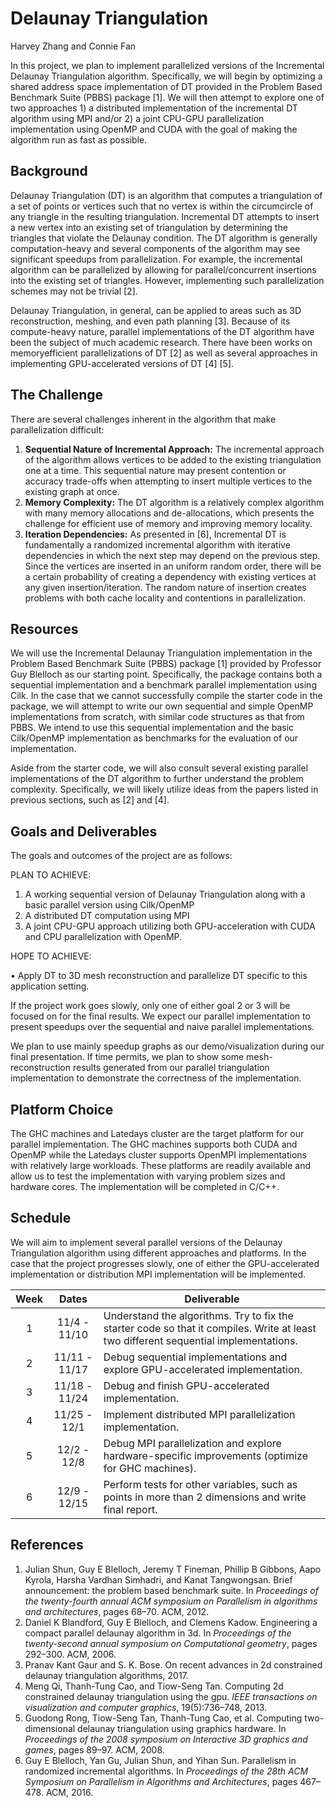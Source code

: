 # Delaunay Triangulation

Harvey Zhang and Connie Fan

In this project, we plan to implement parallelized versions of the Incremental Delaunay Triangulation algorithm. Specifically, we will begin by optimizing a shared address space implementation of DT provided in the Problem Based Benchmark Suite (PBBS) package [1]. We will then attempt to explore one of two approaches 1) a distributed implementation of the incremental DT algorithm using MPI and/or 2) a joint CPU-GPU parallelization implementation using OpenMP and CUDA with the goal of making the algorithm run as fast as possible. 

## Background
Delaunay Triangulation (DT) is an algorithm that computes a triangulation of a set of points or
vertices such that no vertex is within the circumcircle of any triangle in the resulting triangulation.
Incremental DT attempts to insert a new vertex into an existing set of triangulation by determining the
triangles that violate the Delaunay condition. The DT algorithm is generally computation-heavy and
several components of the algorithm may see significant speedups from parallelization. For example,
the incremental algorithm can be parallelized by allowing for parallel/concurrent insertions into the
existing set of triangles. However, implementing such parallelization schemes may not be trivial [2].

Delaunay Triangulation, in general, can be applied to areas such as 3D reconstruction, meshing, and
even path planning [3]. Because of its compute-heavy nature, parallel implementations of the DT
algorithm have been the subject of much academic research. There have been works on memoryefficient
parallelizations of DT [2] as well as several approaches in implementing GPU-accelerated
versions of DT [4] [5].

##  The Challenge

There are several challenges inherent in the algorithm that make parallelization difficult:
1. **Sequential Nature of Incremental Approach:** The incremental approach of the algorithm
allows vertices to be added to the existing triangulation one at a time. This sequential nature
may present contention or accuracy trade-offs when attempting to insert multiple vertices to
the existing graph at once.
2. **Memory Complexity:** The DT algorithm is a relatively complex algorithm with many
memory allocations and de-allocations, which presents the challenge for efficient use of
memory and improving memory locality.
3. **Iteration Dependencies:** As presented in [6], Incremental DT is fundamentally a randomized
incremental algorithm with iterative dependencies in which the next step may depend
on the previous step. Since the vertices are inserted in an uniform random order, there
will be a certain probability of creating a dependency with existing vertices at any given
insertion/iteration. The random nature of insertion creates problems with both cache locality
and contentions in parallelization.

## Resources

We will use the Incremental Delaunay Triangulation implementation in the Problem Based Benchmark
Suite (PBBS) package [1] provided by Professor Guy Blelloch as our starting point. Specifically,
the package contains both a sequential implementation and a benchmark parallel implementation
using Cilk. In the case that we cannot successfully compile the starter code in the package, we will
attempt to write our own sequential and simple OpenMP implementations from scratch, with similar
code structures as that from PBBS. We intend to use this sequential implementation and the basic
Cilk/OpenMP implementation as benchmarks for the evaluation of our implementation.

Aside from the starter code, we will also consult several existing parallel implementations of the DT
algorithm to further understand the problem complexity. Specifically, we will likely utilize ideas
from the papers listed in previous sections, such as [2] and [4].

## Goals and Deliverables

The goals and outcomes of the project are as follows:

PLAN TO ACHIEVE:

1. A working sequential version of Delaunay Triangulation along with a basic parallel version
using Cilk/OpenMP
2. A distributed DT computation using MPI
3. A joint CPU-GPU approach utilizing both GPU-acceleration with CUDA and CPU parallelization
with OpenMP.

HOPE TO ACHIEVE:

• Apply DT to 3D mesh reconstruction and parallelize DT specific to this application setting.

If the project work goes slowly, only one of either goal 2 or 3 will be focused on for the final results.
We expect our parallel implementation to present speedups over the sequential and naive parallel
implementations.

We plan to use mainly speedup graphs as our demo/visualization during our final presentation. If time
permits, we plan to show some mesh-reconstruction results generated from our parallel triangulation
implementation to demonstrate the correctness of the implementation.

## Platform Choice

The GHC machines and Latedays cluster are the target platform for our parallel implementation. The
GHC machines supports both CUDA and OpenMP while the Latedays cluster supports OpenMPI
implementations with relatively large workloads. These platforms are readily available and allow us
to test the implementation with varying problem sizes and hardware cores. The implementation will
be completed in C/C++.

## Schedule

We will aim to implement several parallel versions of the Delaunay Triangulation algorithm using
different approaches and platforms. In the case that the project progresses slowly, one of either the
GPU-accelerated implementation or distribution MPI implementation will be implemented.

| Week        | Dates           | Deliverable  |
| :-------------: |:-------------:| -----|
| 1    | 11/4 - 11/10 | Understand the algorithms. Try to fix the starter code so that it compiles. Write at least two different sequential implementations. |
| 2    | 11/11 - 11/17      |   Debug sequential implementations and explore GPU-accelerated implementation.|
| 3 | 11/18 - 11/24     |    Debug and finish GPU-accelerated implementation. |
| 4 | 11/25 - 12/1     | Implement distributed MPI parallelization implementation. |
| 5 | 12/2 - 12/8    |   Debug MPI parallelization and explore hardware-specific improvements (optimize for GHC machines). |
| 6 | 12/9 - 12/15     |  Perform tests for other variables, such as points in more than 2 dimensions and write final report. |

 
## References

1. Julian Shun, Guy E Blelloch, Jeremy T Fineman, Phillip B Gibbons, Aapo Kyrola, Harsha Vardhan Simhadri, and Kanat Tangwongsan. Brief announcement: the problem based benchmark suite. In *Proceedings of the twenty-fourth annual ACM symposium on Parallelism in algorithms and architectures*, pages 68–70. ACM, 2012.
2. Daniel K Blandford, Guy E Blelloch, and Clemens Kadow. Engineering a compact parallel delaunay algorithm in 3d. In *Proceedings of the twenty-second annual symposium on Computational geometry*, pages 292–300. ACM, 2006.
3. Pranav Kant Gaur and S. K. Bose. On recent advances in 2d constrained delaunay triangulation algorithms, 2017.
4.  Meng Qi, Thanh-Tung Cao, and Tiow-Seng Tan. Computing 2d constrained delaunay triangulation using the gpu. *IEEE transactions on visualization and computer graphics*, 19(5):736–748, 2013.
5.  Guodong Rong, Tiow-Seng Tan, Thanh-Tung Cao, et al. Computing two-dimensional delaunay triangulation using graphics hardware. In *Proceedings of the 2008 symposium on Interactive 3D graphics and games*, pages 89–97. ACM, 2008.
6.  Guy E Blelloch, Yan Gu, Julian Shun, and Yihan Sun. Parallelism in randomized incremental algorithms. In *Proceedings of the 28th ACM Symposium on Parallelism in Algorithms and Architectures*, pages 467–478. ACM, 2016.
